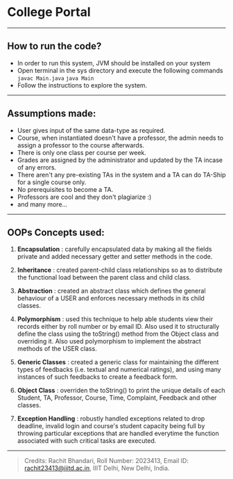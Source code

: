 # College Portal

---
## How to run the code?
- In order to run this system, JVM should be installed on your system
- Open terminal in the sys directory and execute the following commands
  `javac Main.java`
  `java Main`
- Follow the instructions to explore the system.
---
## Assumptions made:
- User gives input of the same data-type as required.
- Course, when instantiated doesn't have a professor, the admin needs to assign a professor to the course afterwards.
- There is only one class per course per week.
- Grades are assigned by the administrator and updated by the TA incase of any errors.
- There aren't any pre-existing TAs in the system and a TA can do TA-Ship for a single course only.
- No prerequisites to become a TA.
- Professors are cool and they don't plagiarize :)
- and many more...
---
## OOPs Concepts used:

1. **Encapsulation**
   : carefully encapsulated data by making all the fields private and added necessary getter and setter methods in the code.

2. **Inheritance**
   : created parent-child class relationships so as to distribute the functional load between the parent class and child class.

3. **Abstraction**
   : created an abstract class which defines the general behaviour of a USER and enforces necessary methods in its child classes.

4. **Polymorphism**
   : used this technique to help able students view their records either by roll number or by email ID. Also used it to structurally define the class using the toString() method from the Object class and overriding it. Also used polymorphism to implement the abstract methods of the USER class.

5. **Generic Classes**
   : created a generic class for maintaining the different types of feedbacks (i.e. textual and numerical ratings), and using many instances of such feedbacks to create a feedback form.

6. **Object Class**
   : overriden the toString() to print the unique details of each Student, TA, Professor, Course, Time, Complaint, Feedback and other classes.

7. **Exception Handling**
   : robustly handled exceptions related to drop deadline, invalid login and course's student capacity being full by throwing particular exceptions that are handled everytime the function associated with such critical tasks are executed.

---
   > Credits: Rachit Bhandari, Roll Number: 2023413, Email ID: rachit23413@iiitd.ac.in, IIIT Delhi, New Delhi, India.

